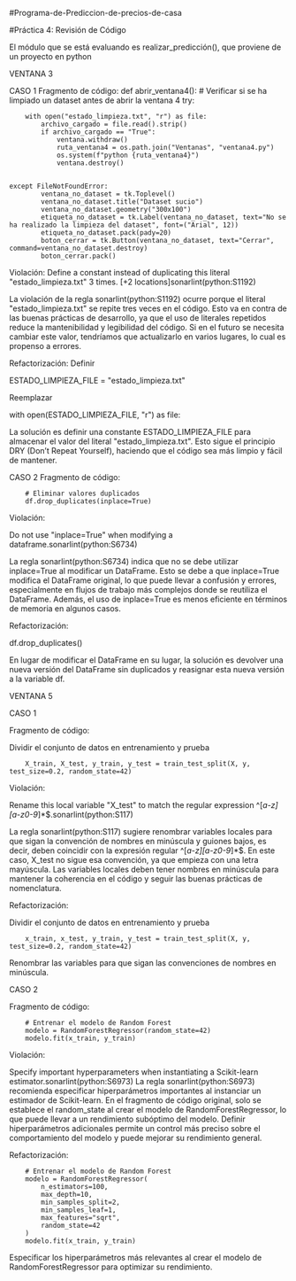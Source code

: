 #Programa-de-Prediccion-de-precios-de-casa

#Práctica 4: Revisión de Código

El módulo que se está evaluando es realizar_predicción(), que proviene de un proyecto en python
 
VENTANA 3

CASO 1
Fragmento de código:
def abrir_ventana4():
    # Verificar si se ha limpiado un dataset antes de abrir la ventana 4
    try:
       
        with open("estado_limpieza.txt", "r") as file:
            archivo_cargado = file.read().strip()
            if archivo_cargado == "True":
                ventana.withdraw()
                ruta_ventana4 = os.path.join("Ventanas", "ventana4.py")
                os.system(f"python {ruta_ventana4}")
                ventana.destroy()


    except FileNotFoundError:
            ventana_no_dataset = tk.Toplevel()
            ventana_no_dataset.title("Dataset sucio")
            ventana_no_dataset.geometry("300x100")
            etiqueta_no_dataset = tk.Label(ventana_no_dataset, text="No se ha realizado la limpieza del dataset", font=("Arial", 12))
            etiqueta_no_dataset.pack(pady=20)
            boton_cerrar = tk.Button(ventana_no_dataset, text="Cerrar", command=ventana_no_dataset.destroy)
            boton_cerrar.pack()


Violación:
Define a constant instead of duplicating this literal "estado_limpieza.txt" 3 times. [+2 locations]sonarlint(python:S1192)

La violación de la regla sonarlint(python:S1192) ocurre porque el literal "estado_limpieza.txt" se repite tres veces en el código. Esto va en contra de las buenas prácticas de desarrollo, ya que el uso de literales repetidos reduce la mantenibilidad y legibilidad del código. Si en el futuro se necesita cambiar este valor, tendríamos que actualizarlo en varios lugares, lo cual es propenso a errores.


Refactorización:
Definir

ESTADO_LIMPIEZA_FILE = "estado_limpieza.txt"

Reemplazar

with open(ESTADO_LIMPIEZA_FILE, "r") as file:

La solución es definir una constante ESTADO_LIMPIEZA_FILE para almacenar el valor del literal "estado_limpieza.txt". Esto sigue el principio DRY (Don’t Repeat Yourself), haciendo que el código sea más limpio y fácil de mantener.


CASO 2
Fragmento de código:

        # Eliminar valores duplicados
        df.drop_duplicates(inplace=True)

Violación:

Do not use "inplace=True" when modifying a dataframe.sonarlint(python:S6734)


La regla sonarlint(python:S6734) indica que no se debe utilizar inplace=True al modificar un DataFrame. Esto se debe a que inplace=True modifica el DataFrame original, lo que puede llevar a confusión y errores, especialmente en flujos de trabajo más complejos donde se reutiliza el DataFrame. Además, el uso de inplace=True es menos eficiente en términos de memoria en algunos casos.


Refactorización:

df.drop_duplicates()

En lugar de modificar el DataFrame en su lugar, la solución es devolver una nueva versión del DataFrame sin duplicados y reasignar esta nueva versión a la variable df.




VENTANA 5

CASO 1

Fragmento de código:

 Dividir el conjunto de datos en entrenamiento y prueba

        X_train, X_test, y_train, y_test = train_test_split(X, y, test_size=0.2, random_state=42)


Violación:

Rename this local variable "X_test" to match the regular expression ^[_a-z][a-z0-9_]*$.sonarlint(python:S117)

La regla sonarlint(python:S117) sugiere renombrar variables locales para que sigan la convención de nombres en minúscula y guiones bajos, es decir, deben coincidir con la expresión regular ^[_a-z][a-z0-9_]*$. En este caso, X_test no sigue esa convención, ya que empieza con una letra mayúscula. Las variables locales deben tener nombres en minúscula para mantener la coherencia en el código y seguir las buenas prácticas de nomenclatura.

Refactorización:

 Dividir el conjunto de datos en entrenamiento y prueba

        x_train, x_test, y_train, y_test = train_test_split(X, y, test_size=0.2, random_state=42)


Renombrar las variables para que sigan las convenciones de nombres en minúscula.

CASO 2

Fragmento de código:
 
        # Entrenar el modelo de Random Forest
        modelo = RandomForestRegressor(random_state=42)
        modelo.fit(x_train, y_train)

Violación:

Specify important hyperparameters when instantiating a Scikit-learn estimator.sonarlint(python:S6973)
La regla sonarlint(python:S6973) recomienda especificar hiperparámetros importantes al instanciar un estimador de Scikit-learn. En el fragmento de código original, solo se establece el random_state al crear el modelo de RandomForestRegressor, lo que puede llevar a un rendimiento subóptimo del modelo. Definir hiperparámetros adicionales permite un control más preciso sobre el comportamiento del modelo y puede mejorar su rendimiento general.


Refactorización:
 
        # Entrenar el modelo de Random Forest
        modelo = RandomForestRegressor(
            n_estimators=100,          
            max_depth=10,              
            min_samples_split=2,        
            min_samples_leaf=1,        
            max_features="sqrt",        
            random_state=42      
        )
        modelo.fit(x_train, y_train)


Especificar los hiperparámetros más relevantes al crear el modelo de RandomForestRegressor para optimizar su rendimiento.

